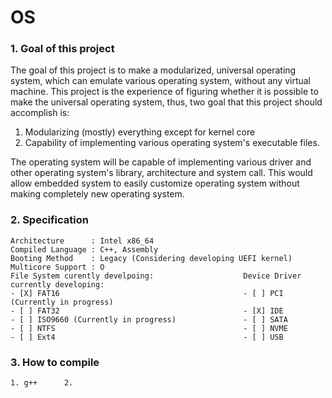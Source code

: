 # OS
### 1. Goal of this project
The goal of this project is to make a modularized, universal operating system, which can emulate various operating system, without any virtual machine. This project is the experience of figuring whether it is possible to make the universal operating system, thus, two goal that this project should accomplish is:
1. Modularizing (mostly) everything except for kernel core
2. Capability of implementing various operating system's executable files.

The operating system will be capable of implementing various driver and other operating system's library, architecture and system call. This would allow embedded system to easily customize operating system without making completely new operating system.

### 2. Specification
```
Architecture      : Intel x86_64
Compiled Language : C++, Assembly
Booting Method    : Legacy (Considering developing UEFI kernel)
Multicore Support : O
File System curently develpoing:                    Device Driver currently developing:
- [X] FAT16                                         - [ ] PCI (Currently in progress)
- [ ] FAT32                                         - [X] IDE
- [ ] ISO9660 (Currently in progress)               - [ ] SATA
- [ ] NTFS                                          - [ ] NVME
- [ ] Ext4                                          - [ ] USB
```

### 3. How to compile
```Prerequisits : 
1. g++      2. 

```
